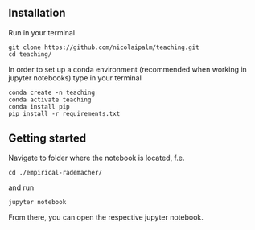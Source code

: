 ## Installation

Run in your terminal

```shell
git clone https://github.com/nicolaipalm/teaching.git
cd teaching/
```

In order to set up a conda environment (recommended when working in jupyter notebooks) type in your terminal
```shell
conda create -n teaching
conda activate teaching
conda install pip
pip install -r requirements.txt
```

## Getting started

Navigate to folder where the notebook is located, f.e.
```shell
cd ./empirical-rademacher/
```
and run 

```shell
jupyter notebook
```

From there, you can open the respective jupyter notebook.